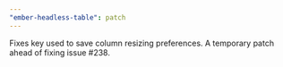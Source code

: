 ```yaml
---
"ember-headless-table": patch
---
```


Fixes key used to save column resizing preferences.
A temporary patch ahead of fixing issue #238.

